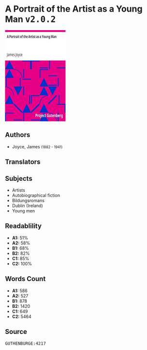 # A Portrait of the Artist as a Young Man <kbd>v2.0.2</kbd>

![](./cover.medium.jpg "")

## Authors


 - Joyce, James <small>(1882 - 1941)</small>

## Translators



## Subjects


 - Artists
 - Autobiographical fiction
 - Bildungsromans
 - Dublin (Ireland)
 - Young men

## Readablility


 - **A1:** 51%
 - **A2:** 58%
 - **B1:** 68%
 - **B2:** 82%
 - **C1:** 85%
 - **C2:** 100%

## Words Count


 - **A1:** 586
 - **A2:** 527
 - **B1:** 878
 - **B2:** 1420
 - **C1:** 649
 - **C2:** 5464

## Source


<kbd>GUTHENBURGE:4217</kbd>
